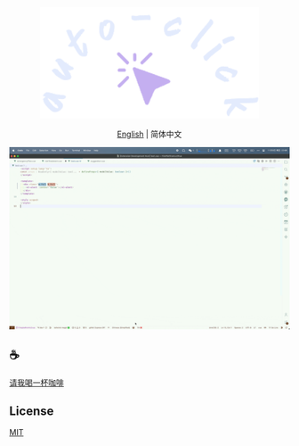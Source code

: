 <p align="center">
<img height="200" src="./assets/kv.png" alt="auto click">
</p>
<p align="center"> <a href="./README.md">English</a> | 简体中文</p>

![demo](assets/demo.gif)

## :coffee:

[请我喝一杯咖啡](https://github.com/Simon-He95/sponsor)

## License

[MIT](./license)
